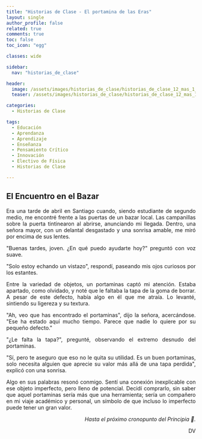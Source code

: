 ```yaml
---
title: "Historias de Clase - El portamina de las Eras"
layout: single
author_profile: false
related: true
comments: true
toc: false
toc_icon: "egg"

classes: wide

sidebar:
  nav: "historias_de_clase"

header:
  image: /assets/images/historias_de_clase/historias_de_clase_12_mas_1_igual_1.png
  teaser: /assets/images/historias_de_clase/historias_de_clase_12_mas_1_igual_1.png

categories:
  - Historias de Clase

tags:
  - Educación
  - Aprendanza
  - Aprendizaje
  - Enseñanza
  - Pensamiento Crítico
  - Innovación
  - Electivo de Física
  - Historias de Clase

---
```

<div align="justify" markdown="1">

## El Encuentro en el Bazar

Era una tarde de abril en Santiago cuando, siendo estudiante de segundo medio, me encontré frente a las puertas de un bazar local. Las campanillas sobre la puerta tintinearon al abrirse, anunciando mi llegada. Dentro, una señora mayor, con un delantal desgastado y una sonrisa amable, me miró por encima de sus lentes.

"Buenas tardes, joven. ¿En qué puedo ayudarte hoy?" preguntó con voz suave.

"Solo estoy echando un vistazo", respondí, paseando mis ojos curiosos por los estantes.

Entre la variedad de objetos, un portaminas captó mi atención. Estaba apartado, como olvidado, y noté que le faltaba la tapa de la goma de borrar. A pesar de este defecto, había algo en él que me atraía. Lo levanté, sintiendo su ligereza y su textura.

"Ah, veo que has encontrado el portaminas", dijo la señora, acercándose. "Ese ha estado aquí mucho tiempo. Parece que nadie lo quiere por su pequeño defecto."

"¿Le falta la tapa?", pregunté, observando el extremo desnudo del portaminas.

"Sí, pero te aseguro que eso no le quita su utilidad. Es un buen portaminas, solo necesita alguien que aprecie su valor más allá de una tapa perdida", explicó con una sonrisa.

Algo en sus palabras resonó conmigo. Sentí una conexión inexplicable con ese objeto imperfecto, pero lleno de potencial. Decidí comprarlo, sin saber que aquel portaminas sería más que una herramienta; sería un compañero en mi viaje académico y personal, un símbolo de que incluso lo imperfecto puede tener un gran valor.

<div align="right" markdown="1">

_Hasta el próximo cronopunto del Principia 🥚._

DV

</div>


</div>

